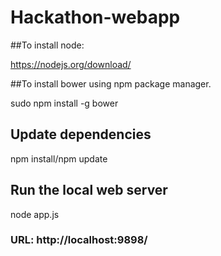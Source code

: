 # Hackathon-webapp


##To install node:

https://nodejs.org/download/


##To install bower using npm package manager. 

sudo npm install -g bower 


## Update dependencies
npm install/npm update


## Run the local web server
node app.js

### URL: http://localhost:9898/



